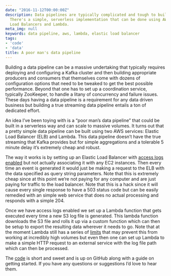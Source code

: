 ```yaml
---
date: "2016-11-12T00:00:00Z"
description: Data pipelines are typically complicated and tough to build and maintain.
  There's a simple, serverless implementation that can be done using AWS's Elastic
  Load Balancers and Lambda.
meta_img: null
keywords: data pipeline, aws, lambda, elastic load balancer
tags:
- 'code'
- 'data'
title: A poor man's data pipeline
---
```


Building a data pipeline can be a massive undertaking that typically requires deploying and configuring a Kafka cluster and then building appropriate producers and consumers that themselves come with dozens of configuration options that need to be tweaked to get the best possible performance. Beyond that one has to set up a coordination service, typically ZooKeeper, to handle a litany of concurrency and failure issues. These days having a data pipeline is a requirement for any data driven business but building a true streaming data pipeline entails a ton of dedicated effort.

An idea I’ve been toying with is a “poor man’s data pipeline” that could be built in a serverless way and can scale to massive volumes. It turns out that a pretty simple data pipeline can be built using two AWS services: Elastic Load Balancer (ELB) and Lambda. This data pipeline doesn’t have the true streaming that Kafka provides but for simple aggregations and a tolerable 5 minute delay it’s extremely cheap and robust.

The way it works is by setting up an Elastic Load Balancer with [access logs enabled](http://docs.aws.amazon.com/elasticloadbalancing/latest/classic/access-log-collection.html) but not actually associating it with any EC2 instances. Then every time an event is generated it would just be making a request to the ELB with the data specified as query string parameters. Note that this is extremely cheap since at this point we’re not paying for any computer and are just paying for traffic to the load balancer. Note that this is a hack since it will cause every single response to have a 503 status code but can be easily remedied with an simple web service that does no actual processing and responds with a simple 204.

Once we have access logs enabled we set up a Lambda function that gets executed every time a new S3 log file is generated. This lambda function downloads the S3 file and rolls it up via a custom function which can then be setup to export the resulting data wherever it needs to go. Note that at the moment Lambda still has a series of [limits](http://docs.aws.amazon.com/lambda/latest/dg/limits.html) that may prevent this from working at incredibly high volumes but even then one can set up Lambda to make a simple HTTP request to an external service with the log file path which can then be processed.

The [code](https://github.com/dangoldin/poor-mans-data-pipeline) is short and sweet and is up on GitHub along with a guide on getting started. If you have any questions or suggestions I’d love to hear them.

